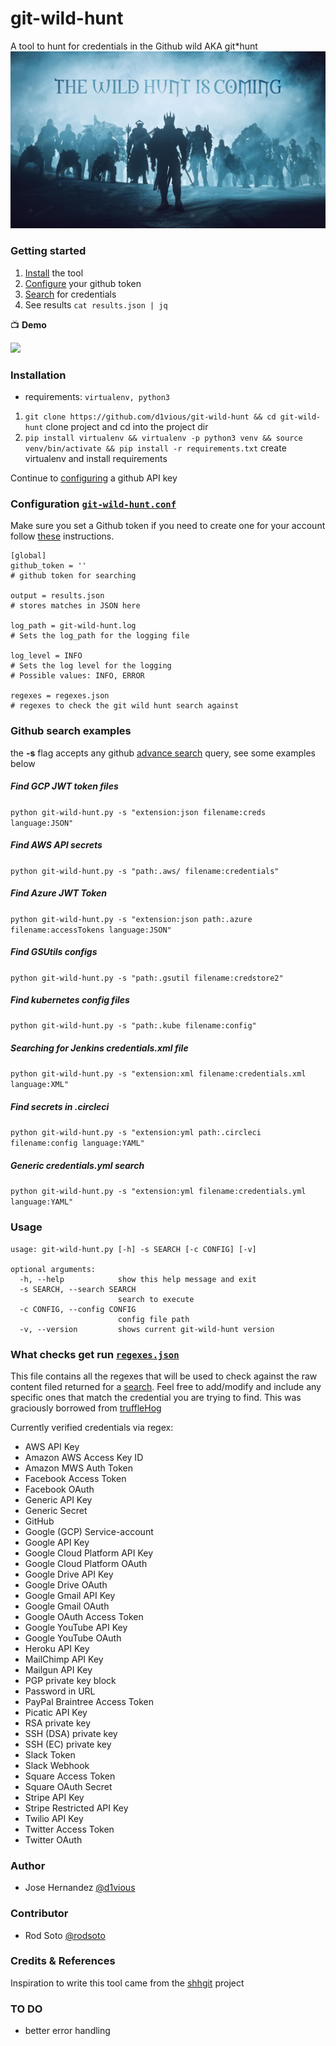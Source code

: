# git-wild-hunt
A tool to hunt for credentials in the Github wild AKA git*hunt
![](static/wildhunt.jpg)

### Getting started
 
1. [Install](#installation) the tool
2. [Configure](#configuration) your github token
3. [Search](#github-search-examples) for credentials
4. See results `cat results.json | jq`

:tv: **Demo**

![](static/demo.gif)

### Installation 

* requirements:     `virtualenv, python3`

1. `git clone https://github.com/d1vious/git-wild-hunt && cd git-wild-hunt` clone project and cd into the project dir
2. `pip install virtualenv && virtualenv -p python3 venv && source venv/bin/activate && pip install -r requirements.txt` create virtualenv and install requirements

Continue to [configuring](#configuration) a github API key

### Configuration [`git-wild-hunt.conf`](https://github.com/d1vious/git-wild-hunt/blob/master/git-wild-hunt.conf)

Make sure you set a Github token if you need to create one for your account follow [these](https://help.github.com/en/github/authenticating-to-github/creating-a-personal-access-token-for-the-command-line) instructions. 

```
[global]
github_token = ''
# github token for searching

output = results.json
# stores matches in JSON here

log_path = git-wild-hunt.log
# Sets the log_path for the logging file

log_level = INFO
# Sets the log level for the logging
# Possible values: INFO, ERROR

regexes = regexes.json
# regexes to check the git wild hunt search against
```

### Github search examples

the **-s** flag accepts any github [advance search](https://github.com/search/advanced) query, see some examples below

##### Find GCP JWT token files
`python git-wild-hunt.py -s "extension:json filename:creds language:JSON"`

##### Find AWS API secrets
`python git-wild-hunt.py -s "path:.aws/ filename:credentials"`

##### Find Azure JWT Token
`python git-wild-hunt.py -s "extension:json path:.azure filename:accessTokens language:JSON"`

##### Find GSUtils configs
`python git-wild-hunt.py -s "path:.gsutil filename:credstore2"`

##### Find kubernetes config files
`python git-wild-hunt.py -s "path:.kube filename:config"`

##### Searching for Jenkins credentials.xml file
`python git-wild-hunt.py -s "extension:xml filename:credentials.xml language:XML"`

##### Find secrets in .circleci
`python git-wild-hunt.py -s "extension:yml path:.circleci filename:config language:YAML"`

##### Generic credentials.yml search 
`python git-wild-hunt.py -s "extension:yml filename:credentials.yml language:YAML"`


### Usage

```
usage: git-wild-hunt.py [-h] -s SEARCH [-c CONFIG] [-v]

optional arguments:
  -h, --help            show this help message and exit
  -s SEARCH, --search SEARCH
                        search to execute
  -c CONFIG, --config CONFIG
                        config file path
  -v, --version         shows current git-wild-hunt version
```

### What checks get run [`regexes.json`](https://github.com/d1vious/git-wild-hunt/blob/master/regexes.json)
This file contains all the regexes that will be used to check against the raw content filed returned for a [search](#github-search-examples). Feel free to add/modify and include any specific ones that match the credential you are trying to find. This was graciously borrowed from [truffleHog](https://github.com/dxa4481/truffleHogRegexes/blob/master/truffleHogRegexes/regexes.json)

Currently verified credentials via regex:

*   AWS API Key
*   Amazon AWS Access Key ID
*   Amazon MWS Auth Token
*   Facebook Access Token
*   Facebook OAuth
*   Generic API Key
*   Generic Secret
*   GitHub
*   Google (GCP) Service-account
*   Google API Key
*   Google Cloud Platform API Key
*   Google Cloud Platform OAuth
*   Google Drive API Key
*   Google Drive OAuth
*   Google Gmail API Key
*   Google Gmail OAuth
*   Google OAuth Access Token
*   Google YouTube API Key
*   Google YouTube OAuth
*   Heroku API Key
*   MailChimp API Key
*   Mailgun API Key
*   PGP private key block
*   Password in URL
*   PayPal Braintree Access Token
*   Picatic API Key
*   RSA private key
*   SSH (DSA) private key
*   SSH (EC) private key
*   Slack Token
*   Slack Webhook
*   Square Access Token
*   Square OAuth Secret
*   Stripe API Key
*   Stripe Restricted API Key
*   Twilio API Key
*   Twitter Access Token
*   Twitter OAuth

### Author

* Jose Hernandez [@d1vious](https://twitter.com/d1vious)

### Contributor 
 * Rod Soto [@rodsoto](https://twitter.com/rodsoto)

### Credits & References

Inspiration to write this tool came from the [shhgit](https://github.com/eth0izzle/shhgit/) project

### TO DO
* better error handling